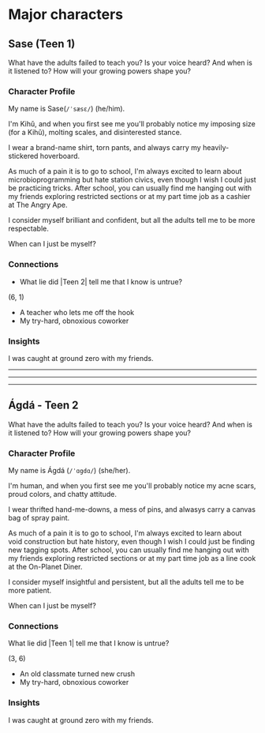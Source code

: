 # Major characters

## Sase (Teen 1)
What have the adults failed to teach you?
Is your voice heard? And when is it listened to?
How will your growing powers shape you?


### Character Profile
My name is Sase(`/ˈsæsɛ/`) (he/him).

I'm Kihǔ, and when you first see me you'll probably notice my imposing size (for a Kihǔ), molting scales, and disinterested stance.

I wear a brand-name shirt, torn pants, and always carry my heavily-stickered hoverboard.

As much of a pain it is to go to school, I'm always excited to learn about microbioprogramming but hate station civics, even though I wish I could just be practicing tricks. After school, you can usually find me hanging out with my friends exploring restricted sections or at my part time job as a cashier at The Angry Ape.

I consider myself brilliant and confident, but all the adults tell me to be more respectable.

When can I just be myself?

### Connections
* What lie did |Teen 2| tell me that I know is untrue?

(6, 1)
* A teacher who lets me off the hook
* My try-hard, obnoxious coworker

### Insights
I was caught at ground zero with my friends.

--------------------------------------------
--------------------------------------------
--------------------------------------------

## Ágdá - Teen 2
What have the adults failed to teach you?
Is your voice heard? And when is it listened to?
How will your growing powers shape you?


### Character Profile
My name is Ágdá (`/ˈɑgdɑ/`) (she/her).

I'm human, and when you first see me you'll probably notice my acne scars, proud colors, and chatty attitude.

I wear thrifted hand-me-downs, a mess of pins, and alwasys carry a canvas bag of spray paint.

As much of a pain it is to go to school, I'm always excited to learn about void construction but hate history, even though I wish I could just be finding new tagging spots. After school, you can usually find me hanging out with my friends exploring restricted sections or at my part time job as a line cook at the On-Planet Diner.

I consider myself insightful and persistent, but all the adults tell me to be more patient.

When can I just be myself?

### Connections
What lie did |Teen 1| tell me that I know is untrue?

(3, 6)
* An old classmate turned new crush
* My try-hard, obnoxious coworker

### Insights
I was caught at ground zero with my friends.